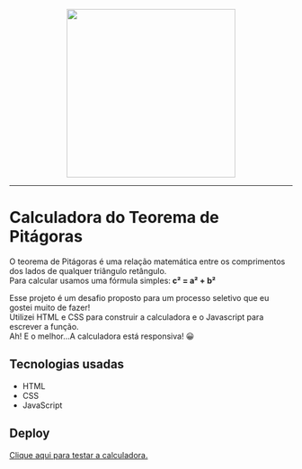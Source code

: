 <p align="center">
  <img src="https://user-images.githubusercontent.com/107057243/192902873-0c27250f-e5ce-4e84-b1eb-75a66015d8bc.gif" height="300px">
</p>

<hr>

# Calculadora do Teorema de Pitágoras

<p> O teorema de Pitágoras é uma relação matemática entre os comprimentos dos lados de qualquer triângulo retângulo. <br> Para calcular usamos uma fórmula simples:<strong> c² = a² + b² </strong> </p>
<p> Esse projeto é um desafio proposto para um processo seletivo que eu gostei muito de fazer! <br> Utilizei HTML e CSS para construir a calculadora e o Javascript para escrever a função. <br> Ah! E o melhor...A calculadora está responsiva! 😀</p>

## Tecnologias usadas

- HTML
- CSS
- JavaScript

## Deploy

<a href="https://nicoleespinosa.github.io/Teorema-de-Pitagoras/">Clique aqui para testar a calculadora.</a>
